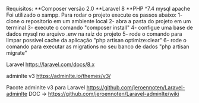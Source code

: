 

Requisitos:
**Composer versão 2.0
**Laravel 8
**PHP ^7.4
  mysql 
  apache
  Foi utilizado o xampp.
Para rodar o projeto execute os passos abaixo:
1- clone o repositorio em um ambiente local
2- abra a pasta do projeto em um terminal
3- execute o comando "composer install"
4- configue uma base de dados mysql no arquivo .env na raíz do projeto
5- rode o comando para limpar possivel cache da aplicação "php artisan optimize:clear"
6- rode o comando para executar as migrations no seu banco de dados "php artisan migrate"



Laravel https://laravel.com/docs/8.x

adminlte v3 
https://adminlte.io/themes/v3/

Pacote adminlte v3 para Laravel 
https://github.com/jeroennoten/Laravel-adminlte 
DOC -> https://github.com/jeroennoten/Laravel-adminlte/wiki

